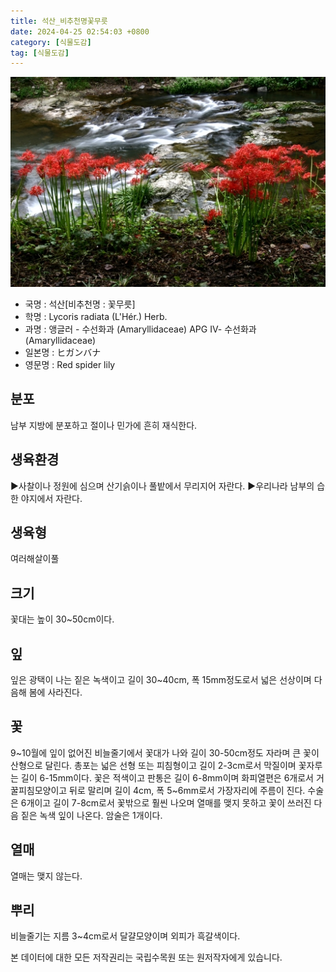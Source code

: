 ```yaml
---
title: 석산_비추천명꽃무릇
date: 2024-04-25 02:54:03 +0800
category: [식물도감]
tag: [식물도감]
---
```




![석산[비추천명 : 꽃무릇]](/assets/img/fileUpload/plants/basic/Amaryllidaceae/Lycoris/785/785_1_th2.jpg)
- 국명 : 석산[비추천명 : 꽃무릇]
- 학명 : Lycoris radiata (L'Hér.) Herb.
- 과명 : 앵글러 - 수선화과 (Amaryllidaceae) APG Ⅳ- 수선화과 (Amaryllidaceae)
- 일본명 : ヒガンバナ
- 영문명 : Red spider lily


## 분포
남부 지방에 분포하고 절이나 민가에 흔히 재식한다.
## 생육환경
▶사찰이나 정원에 심으며 산기슭이나 풀밭에서 무리지어 자란다. 
▶우리나라 남부의 습한 야지에서 자란다.
## 생육형
여러해살이풀 
## 크기
꽃대는 높이 30~50cm이다.
## 잎
잎은 광택이 나는 짙은 녹색이고 길이 30~40cm, 폭 15mm정도로서 넓은 선상이며 다음해 봄에 사라진다.
## 꽃
9~10월에 잎이 없어진 비늘줄기에서 꽃대가 나와 길이 30-50cm정도 자라며 큰 꽃이 산형으로 달린다. 총포는 넓은 선형 또는 피침형이고 길이 2-3cm로서 막질이며 꽃자루는 길이 6-15mm이다. 꽃은 적색이고 판통은 길이 6-8mm이며 화피열편은 6개로서 거꿀피침모양이고 뒤로 말리며 길이 4cm, 폭 5~6mm로서 가장자리에 주름이 진다. 수술은 6개이고 길이 7-8cm로서 꽃밖으로 훨씬 나오며 열매를 맺지 못하고 꽃이 쓰러진 다음 짙은 녹색 잎이 나온다. 암술은 1개이다.
## 열매
열매는 맺지 않는다.
## 뿌리
비늘줄기는 지름 3~4cm로서 달걀모양이며 외피가 흑갈색이다.






본 데이터에 대한 모든 저작권리는 국립수목원 또는 원저작자에게 있습니다.
